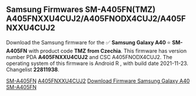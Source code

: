 <h2>Samsung Firmwares SM-A405FN(TMZ) A405FNXXU4CUJ2/A405FNODX4CUJ2/A405FNXXU4CUJ2</h2>
Download the Samsung firmware for the ✅ <strong>Samsung Galaxy A40 </strong> ⭐ <strong>SM-A405FN</strong> with product code <strong>TMZ</strong> <strong> from Czechia</strong>. This firmware has version number PDA <strong>A405FNXXU4CUJ2</strong> and CSC A405FNODX4CUJ2. The operating system of this firmware is Android R , with build date 2021-11-23. Changelist <strong>22811938</strong>.


[SM-A405FN](https://samfirm.shop/samsung/model/SM-A405FN)
[A405FNXXU4CUJ2](https://samfirm.shop/samsung/pda/A405FNXXU4CUJ2)
[Download Firmware Samsung Galaxy A40 SM-A405FN](https://samfirm.shop/samsung/firmware/477513)
